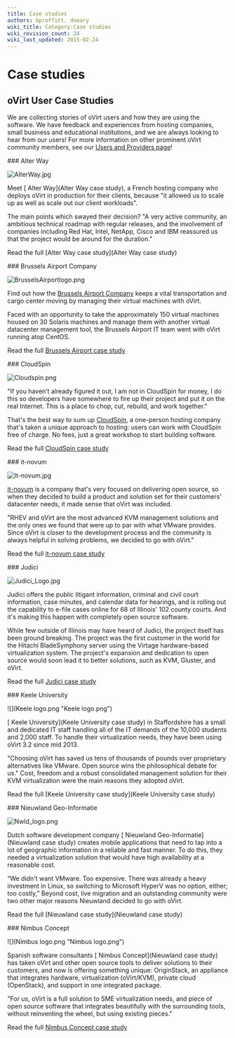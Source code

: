 ```yaml
---
title: Case studies
authors: bproffitt, dneary
wiki_title: Category:Case studies
wiki_revision_count: 24
wiki_last_updated: 2015-02-24
---
```


# Case studies

## oVirt User Case Studies

We are collecting stories of oVirt users and how they are using the software. We have feedback and experiences from hosting companies, small business and educational institutions, and we are always looking to hear from our users! For more information on other prominent oVirt community members, see our [ Users and Providers page](Users_and_Providers)!

<div class="row">
<div class="span6 pad-left pad-right-small">
### Alter Way

![](AlterWay.jpg "AlterWay.jpg")

Meet [ Alter Way](Alter Way case study), a French hosting company who deploys oVirt in production for their clients, because "it allowed us to scale up as well as scale out our client workloads".

The main points which swayed their decision? "A very active community, an ambitious technical roadmap with regular releases, and the involvement of companies including Red Hat, Intel, NetApp, Cisco and IBM reassured us that the project would be around for the duration."

Read the full [Alter Way case study](Alter Way case study)

</div>
<div class="span6 pad-left pad-right-small">
### Brussels Airport Company

![](BrusselsAirportlogo.png "BrusselsAirportlogo.png")

Find out how the [ Brussels Airport Company](Brussels_Airport_Case_Study) keeps a vital transportation and cargo center moving by managing their virtual machines with oVirt.

Faced with an opportunity to take the approximately 150 virtual machines housed on 30 Solaris machines and manage them with another virtual datacenter management tool, the Brussels Airport IT team went with oVirt running atop CentOS.

Read the full [ Brussels Airport case study](Brussels_Airport_Case_Study)

</div>
<div class="span6 pad-left pad-right-small">
### CloudSpin

![](Cloudspin.png‎ "Cloudspin.png‎")

"If you haven’t already figured it out, I am not in CloudSpin for money, I do this so developers have somewhere to fire up their project and put it on the real Internet. This is a place to chop, cut, rebuild, and work together."

That's the best way to sum up [CloudSpin](CloudSpin_Case_Study), a one-person hosting company that's taken a unique approach to hosting: users can work with CloudSpin free of charge. No fees, just a great workshop to start building software.

Read the full [CloudSpin case study](CloudSpin_Case_Study)

</div>
<div class="span6 pad-left pad-right-small">
### it-novum

![](It-novum.jpg‎ "It-novum.jpg‎")

[it-novum](IT_Novum_case_study) is a company that's very focused on delivering open source, so when they decided to build a product and solution set for their customers' datacenter needs, it made sense that oVirt was included.

"RHEV and oVirt are the most advanced KVM management solutions and the only ones we found that were up to par with what VMware provides. Since oVirt is closer to the development process and the community is always helpful in solving problems, we decided to go with oVirt."

Read the full [ it-novum case study](IT_Novum_case_study)

</div>
<div class="span6 pad-left pad-right-small">
### Judici

![](Judici_Logo.jpg "Judici_Logo.jpg")

Judici offers the public litigant information, criminal and civil court information, case minutes, and calendar data for hearings, and is rolling out the capability to e-file cases online for 68 of Illinois' 102 county courts. And it's making this happen with completely open source software.

While few outside of Illinois may have heard of Judici, the project itself has been ground breaking. The project was the first customer in the world for the Hitachi BladeSymphony server using the Virtage hardware-based virtualization system. The project's expansion and dedication to open source would soon lead it to better solutions, such as KVM, Gluster, and oVirt.

Read the full [ Judici case study](Judici_Case_Study)

</div>
<div class="span6 pad-left pad-right-small">
### Keele University

![](Keele logo.png "Keele logo.png")

[ Keele University](Keele University case study) in Staffordshire has a small and dedicated IT staff handling all of the IT demands of the 10,000 students and 2,000 staff. To handle their virtualization needs, they have been using oVirt 3.2 since mid 2013.

"Choosing oVirt has saved us tens of thousands of pounds over proprietary alternatives like VMware. Open source wins the philosophical debate for us." Cost, freedom and a robust consolidated management solution for their KVM virtualization were the main reasons they adopted oVirt.

Read the full [Keele University case study](Keele University case study)

</div>
<div class="span6 pad-left pad-right-small">
### Nieuwland Geo-Informatie

![](Nwld_logo.png "Nwld_logo.png")

Dutch software development company [ Nieuwland Geo-Informatie](Nieuwland case study) creates mobile applications that need to tap into a lot of geographic information in a reliable and fast manner. To do this, they needed a virtualization solution that would have high availability at a reasonable cost.

“We didn't want VMware. Too expensive. There was already a heavy investment in Linux, so switching to Microsoft HyperV was no option, either; too costly,” Beyond cost, live migration and an outstanding community were two other major reasons Nieuwland decided to go with oVirt.

Read the full [Nieuwland case study](Nieuwland case study)

</div>
<div class="span6 pad-left pad-right-small">
### Nimbus Concept

![](Nimbus logo.png "Nimbus logo.png")

Spanish software consultants [ Nimbus Concept](Nieuwland case study) has taken oVirt and other open source tools to deliver solutions to their customers, and now is offering something unique: OriginStack, an appliance that integrates hardware, virtualization (oVirt/KVM), private cloud (OpenStack), and support in one integrated package.

"For us, oVirt is a full solution to SME virtualization needs, and piece of open source software that integrates beautifully with the surrounding tools, without reinventing the wheel, but using existing pieces."

Read the full [ Nimbus Concept case study](Nimbus_Concept_Case_Study)

</div>
</div>
